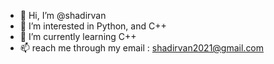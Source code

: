 - 👋 Hi, I’m @shadirvan
- 👀 I’m interested in Python, and C++
- 🌱 I’m currently learning C++
- 📫 reach me through my email : shadirvan2021@gmail.com

<!---
shadirvan/shadirvan is a ✨ special ✨ repository because its `README.md` (this file) appears on your GitHub profile.
You can click the Preview link to take a look at your changes.
--->
